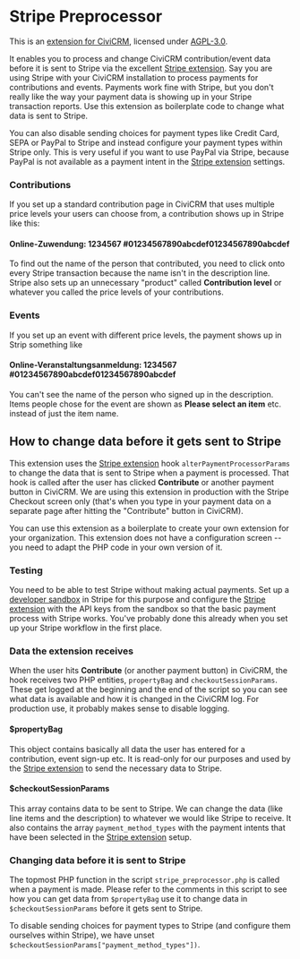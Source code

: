 # Stripe Preprocessor
This is an [extension for CiviCRM](https://docs.civicrm.org/sysadmin/en/latest/customize/extensions/), licensed under [AGPL-3.0](LICENSE.txt).

It enables you to process and change CiviCRM contribution/event data before it is sent to Stripe via the excellent [Stripe extension]. Say you are using Stripe with your CiviCRM installation to process payments for contributions and events. Payments work fine with Stripe, but you don't really like the way your payment data is showing up in your Stripe transaction reports. Use this extension as boilerplate code to change what data is sent to Stripe.

You can also disable sending choices for payment types like Credit Card, SEPA or PayPal to Stripe and instead configure your
payment types within Stripe only. This is very useful if you want to use PayPal via Stripe, because PayPal is not available as a payment intent in the [Stripe extension] settings.

### Contributions
If you set up a standard contribution page in CiviCRM that uses multiple price levels your users can choose from, a contribution shows up in Stripe like this:

#### Online-Zuwendung: <Contribution page name> 1234567 #01234567890abcdef01234567890abcdef
To find out the name of the person that contributed, you need to click onto every Stripe transaction because the name isn't in the description line. Stripe also sets up an unnecessary "product" called **Contribution level** or whatever you called the price levels of your contributions.

### Events
If you set up an event with different price levels, the payment shows up in Strip something like

#### Online-Veranstaltungsanmeldung: 1234567 #01234567890abcdef01234567890abcdef
You can't see the name of the person who signed up in the description. Items people chose for the event are shown as **Please select an item** etc. instead of just the item name.

## How to change data before it gets sent to Stripe
This extension uses the [Stripe extension] hook `alterPaymentProcessorParams` to change the data that is sent to Stripe when a payment is processed.
That hook is called after the user has clicked **Contribute** or another payment button in CiviCRM. We are using this extension in production with the Stripe Checkout screen only (that's when you type in your payment data on a separate page after hitting the "Contribute" button in CiviCRM).

You can use this extension as a boilerplate to create your own extension for your organization. This extension does not have a configuration screen -- you need to adapt the PHP code in your own version of it.

### Testing
You need to be able to test Stripe without making actual payments. Set up a [developer sandbox] in Stripe for this purpose and 
configure the [Stripe extension] with the API keys from the sandbox so that the basic payment process with Stripe works. You've probably done this already
when you set up your Stripe workflow in the first place.

### Data the extension receives
When the user hits **Contribute** (or another payment button) in CiviCRM, the hook receives two PHP entities, `propertyBag` and `checkoutSessionParams`. These get
logged at the beginning and the end of the script so you can see what data is available and how it is changed in the CiviCRM log. For production use, 
it probably makes sense to disable logging.

#### $propertyBag
This object contains basically all data the user has entered for a contribution, event sign-up etc. It is read-only for our purposes and used by the
[Stripe extension] to send the necessary data to Stripe.

#### $checkoutSessionParams
This array contains data to be sent to Stripe. We can change the data (like line items and the description) to whatever we would like Stripe to receive. It also contains the array `payment_method_types` with the payment intents that have been selected in the [Stripe extension] setup.

### Changing data before it is sent to Stripe
The topmost PHP function in the script `stripe_preprocessor.php` is called when a payment is made. Please refer to the comments in this script to
see how you can get data from `$propertyBag` use it to change data in `$checkoutSessionParams` before it gets sent to Stripe.

To disable sending choices for payment types to Stripe (and configure them ourselves within Stripe), we have unset `$checkoutSessionParams["payment_method_types"])`.

[Stripe extension]: https://lab.civicrm.org/extensions/stripe
[developer sandbox]: https://docs.stripe.com/sandboxes
